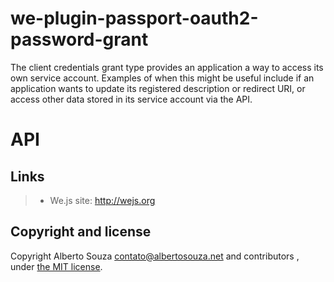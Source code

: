 # we-plugin-passport-oauth2-password-grant

The client credentials grant type provides an application a way to access its own service account. Examples of when this might be useful include if an application wants to update its registered description or redirect URI, or access other data stored in its service account via the API.


# API

## Links

> * We.js site: http://wejs.org

## Copyright and license

Copyright Alberto Souza <contato@albertosouza.net> and contributors , under [the MIT license](LICENSE.md).